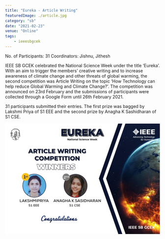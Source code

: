 ```yaml
---
title: "Eureka - Article Writing"
featuredImage: ./article.jpg
category: "sb"
date: "2021-02-23"
venue: "Online"
tags:
    - ieeesbgcek
---
```

No. of Participants: 31
Coordinators: Jishnu, Jithesh

IEEE SB GCEK celebrated the National Science Week under the title ‘Eureka’.
With an aim to trigger the members’ creative writing and to increase awareness of climate change and other threats of global warming, the second competition was  Article Writing on the topic ‘How Technology can help reduce Global Warming and Climate Change?’.
The competition was announced on 23rd February and the submissions of participants were collected through a Google Form until 26th February 2021.

31 participants submitted their entries. The first prize was bagged by Lakshmi Priya of S1 EEE and the second prize by Anagha K Sashidharan of S1 CSE.



![Webinar](./article2.jpeg)
